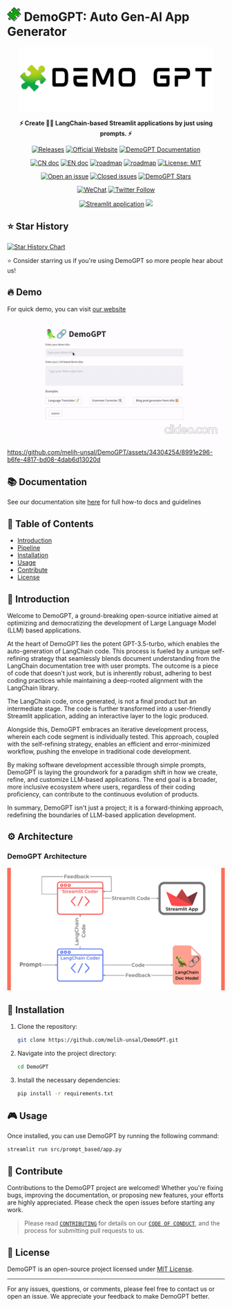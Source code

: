 # ![favicon](assets/puzzle.png) DemoGPT: Auto Gen-AI App Generator

<p align="center">
<a href=""><img src="assets/banner_small.png" alt="DemoGPT logo: Generate automatic LangChain pipelines" width="450px"></a>
</p>

<p align="center">
<b>⚡ Create 🦜️🔗 LangChain-based Streamlit applications by just using prompts. ⚡</b>
</p>

<p align="center">
<a href="https://github.com/melih-unsal/DemoGPT/releases"><img src="https://img.shields.io/github/release/melih-unsal/DemoGPT" alt="Releases"></a>
<a href="https://demogpt.io"><img src="https://img.shields.io/badge/Official%20Website-demogpt.io-blue?style=flat&logo=world&logoColor=white" alt="Official Website"></a>
<a href="https://melih-unsal.github.io/DemoGPT-Docs/"><img src="https://img.shields.io/badge/Documentation-📘-blueviolet" alt="DemoGPT Documentation"></a>
</p>

<p align="center">
<a href="docs/README_CN.md"><img src="https://img.shields.io/badge/文档-中文版-blue.svg" alt="CN doc"></a>
<a href="README.md"><img src="https://img.shields.io/badge/document-English-blue.svg" alt="EN doc"></a>
<a href="docs/ROADMAP_CN.md"><img src="https://img.shields.io/badge/ROADMAP-路线图-blue" alt="roadmap"></a>
<a href="docs/ROADMAP.md"><img src="https://img.shields.io/badge/ROADMAP-english-red" alt="roadmap"></a>
<a href="https://opensource.org/licenses/MIT"><img src="https://img.shields.io/badge/License-MIT-yellow.svg" alt="License: MIT"></a>
</p>

<p align="center">
<a href="https://github.com/melih-unsal/DemoGPT/issues?q=is%3Aopen+is%3Aissue"><img src="https://img.shields.io/github/issues/melih-unsal/DemoGPT.svg?maxAge=2592000000000000" alt="Open an issue"></a>
<a href="https://github.com/melih-unsal/DemoGPT/issues?q=is%3Aissue+is%3Aclosed"><img src="https://img.shields.io/github/issues-closed-raw/melih-unsal/DemoGPT.svg?maxAge=25920000000000000000" alt="Closed issues"></a>
<a href="https://star-history.com/#melih-unsal/DemoGPT"><img src="https://img.shields.io/github/stars/melih-unsal/DemoGPT?style=social" alt="DemoGPT  Stars"></a>
</p>

<p align="center">
<a href="docs/resources/WeChat.jpeg"><img src="https://img.shields.io/badge/WeChat-微信-blue" alt="WeChat"></a>
<a href="https://twitter.com/demo_gpt"><img src="https://img.shields.io/twitter/follow/demo_gpt?style=social" alt="Twitter Follow"></a>
</p>

<p align="center">
<a href="https://demogpt.streamlit.app"><img src="https://static.streamlit.io/badges/streamlit_badge_black_white.svg" alt="Streamlit application"></a>
<a href="https://huggingface.co/spaces/melihunsal/demogpt"><img src="https://img.shields.io/badge/%F0%9F%A4%97-Spaces-yellow"></a>
</p>

## ⭐ Star History

[![Star History Chart](https://api.star-history.com/svg?repos=melih-unsal/DemoGPT&type=Timeline)](https://star-history.com/#melih-unsal/DemoGPT&Timeline)

⭐ Consider starring us if you're using DemoGPT so more people hear about us!

## 🔥 Demo

For quick demo, you can visit [our website](https://demogpt.io)

![Humor Machine](assets/humor_machine.gif)

https://github.com/melih-unsal/DemoGPT/assets/34304254/8991e296-b6fe-4817-bd08-4dab6d13020d

## 📚 Documentation

See our documentation site [here](https://melih-unsal.github.io/DemoGPT-Docs/) for full how-to docs and guidelines


## 📑 Table of Contents

- [Introduction](#-introduction)
- [Pipeline](#%EF%B8%8F-pipeline)
- [Installation](#-installation)
- [Usage](#-usage)
- [Contribute](#-contribute)
- [License](#-license)

## 📌 Introduction

Welcome to DemoGPT, a ground-breaking open-source initiative aimed at optimizing and democratizing the development of Large Language Model (LLM) based applications. 

At the heart of DemoGPT lies the potent GPT-3.5-turbo, which enables the auto-generation of LangChain code. This process is fueled by a unique self-refining strategy that seamlessly blends document understanding from the LangChain documentation tree with user prompts. The outcome is a piece of code that doesn't just work, but is inherently robust, adhering to best coding practices while maintaining a deep-rooted alignment with the LangChain library.

The LangChain code, once generated, is not a final product but an intermediate stage. The code is further transformed into a user-friendly Streamlit application, adding an interactive layer to the logic produced.

Alongside this, DemoGPT embraces an iterative development process, wherein each code segment is individually tested. This approach, coupled with the self-refining strategy, enables an efficient and error-minimized workflow, pushing the envelope in traditional code development.

By making software development accessible through simple prompts, DemoGPT is laying the groundwork for a paradigm shift in how we create, refine, and customize LLM-based applications. The end goal is a broader, more inclusive ecosystem where users, regardless of their coding proficiency, can contribute to the continuous evolution of products. 

In summary, DemoGPT isn't just a project; it is a forward-thinking approach, redefining the boundaries of LLM-based application development.

## ⚙️ Architecture
### DemoGPT Architecture
![DemoGPT Architecture](assets/demogpt_new_pipeline1.jpeg?raw=true "DemoGPT Architecture")

## 🔧 Installation

1. Clone the repository:
    ```sh
    git clone https://github.com/melih-unsal/DemoGPT.git
    ```
2. Navigate into the project directory:
    ```sh
    cd DemoGPT
    ```
3. Install the necessary dependencies: 
    ```sh
    pip install -r requirements.txt
    ```

## 🎮 Usage

Once installed, you can use DemoGPT by running the following command:

```sh
streamlit run src/prompt_based/app.py
```

## 🤝 Contribute

Contributions to the DemoGPT project are welcomed! Whether you're fixing bugs, improving the documentation, or proposing new features, your efforts are highly appreciated. Please check the open issues before starting any work.

> Please read [`CONTRIBUTING`](CONTRIBUTING.md) for details on our [`CODE OF CONDUCT`](CODE_OF_CONDUCT.md), and the process for submitting pull requests to us.

## 📜 License

DemoGPT is an open-source project licensed under [MIT License](LICENSE).

---

For any issues, questions, or comments, please feel free to contact us or open an issue. We appreciate your feedback to make DemoGPT better.

